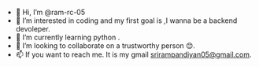- 👋 Hi, I’m @ram-rc-05
- 👀 I’m interested in coding and my first goal is ,I wanna be a backend devoleper.
- 🌱 I’m currently learning python .
- 💞️ I’m looking to collaborate on a trustworthy person 😊.
- 📫 If you want to reach me. It is my gmail srirampandiyan05@gmail.com.

<!---
ram-rc-05/ram-rc-05 is a ✨ special ✨ repository because its `README.md` (this file) appears on your GitHub profile.
You can click the Preview link to take a look at your changes.
--->
